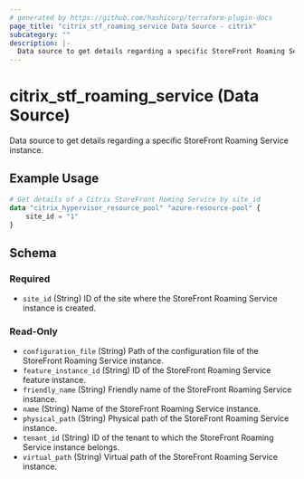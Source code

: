 ```yaml
---
# generated by https://github.com/hashicorp/terraform-plugin-docs
page_title: "citrix_stf_roaming_service Data Source - citrix"
subcategory: ""
description: |-
  Data source to get details regarding a specific StoreFront Roaming Service instance.
---
```


# citrix_stf_roaming_service (Data Source)

Data source to get details regarding a specific StoreFront Roaming Service instance.

## Example Usage

```terraform
# Get details of a Citrix StoreFront Roming Service by site_id
data "citrix_hypervisor_resource_pool" "azure-resource-pool" {
    site_id = "1"
}
```

<!-- schema generated by tfplugindocs -->
## Schema

### Required

- `site_id` (String) ID of the site where the StoreFront Roaming Service instance is created.

### Read-Only

- `configuration_file` (String) Path of the configuration file of the StoreFront Roaming Service instance.
- `feature_instance_id` (String) ID of the StoreFront Roaming Service feature instance.
- `friendly_name` (String) Friendly name of the StoreFront Roaming Service instance.
- `name` (String) Name of the StoreFront Roaming Service instance.
- `physical_path` (String) Physical path of the StoreFront Roaming Service instance.
- `tenant_id` (String) ID of the tenant to which the StoreFront Roaming Service instance belongs.
- `virtual_path` (String) Virtual path of the StoreFront Roaming Service instance.


